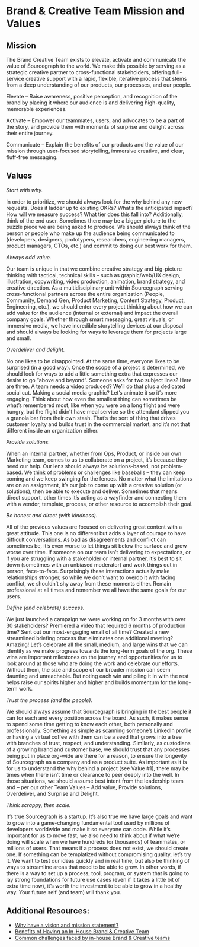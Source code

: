 # Brand & Creative Team Mission and Values

## Mission
The Brand Creative Team exists to elevate, activate and communicate the value of Sourcegraph to the world. We make this possible by serving as a strategic creative partner to cross-functional stakeholders, offering full-service creative support with a rapid, flexible, iterative process that stems from a deep understanding of our products, our processes, and our people.

Elevate – Raise awareness, positive perception, and recognition of the brand by placing it where our audience is and delivering high-quality, memorable experiences. 

Activate – Empower our teammates, users, and advocates to be a part of the story, and provide them with moments of surprise and delight across their entire journey.

Communicate – Explain the benefits of our products and the value of our mission through user-focused storytelling, immersive creative, and clear, fluff-free messaging.

## Values
*Start with why.*

In order to prioritize, we should always look for the why behind any new requests. Does it ladder up to existing OKRs? What’s the anticipated impact? How will we measure success? What tier does this fall into? Additionally, think of the end user. Sometimes there may be a bigger picture to the puzzle piece we are being asked to produce. We should always think of the person or people who make up the audience being communicated to (developers, designers, prototypers, researchers, engineering managers, product managers, CTOs, etc.) and commit to doing our best work for them. 

*Always add value.*

Our team is unique in that we combine creative strategy and big-picture thinking with tactical, technical skills – such as graphic/web/UX design, illustration, copywriting, video production, animation, brand strategy, and creative direction. As a multidisciplinary unit within Sourcegraph serving cross-functional partners across the entire organization (People, Community, Demand Gen, Product Marketing, Content Strategy, Product, Engineering, etc.), we should enter every project thinking about how we can add value for the audience (internal or external) and impact the overall company goals. Whether through smart messaging, great visuals, or immersive media, we have incredible storytelling devices at our disposal and should always be looking for ways to leverage them for projects large and small.

*Overdeliver and delight.*

No one likes to be disappointed. At the same time, everyone likes to be surprised (in a good way). Once the scope of a project is determined, we should look for ways to add a little something extra that expresses our desire to go “above and beyond”. Someone asks for two subject lines? Here are three. A team needs a video produced? We’ll do that plus a dedicated social cut. Making a social media graphic? Let’s animate it so it’s more engaging. Think about how even the smallest thing can sometimes be what’s remembered most, like when you were on a long flight and were hungry, but the flight didn’t have meal service so the attendant slipped you a granola bar from their own stash. That’s the sort of thing that drives customer loyalty and builds trust in the commercial market, and it’s not that different inside an organization either.

*Provide solutions.*

When an internal partner, whether from Ops, Product, or inside our own Marketing team, comes to us to collaborate on a project, it’s because they need our help. Our lens should always be solutions-based, not problem-based. We think of problems or challenges like baseballs – they can keep coming and we keep swinging for the fences. No matter what the limitations are on an assignment, it’s our job to come up with a creative solution (or solutions), then be able to execute and deliver. Sometimes that means direct support, other times it’s acting as a wayfinder and connecting them with a vendor, template, process, or other resource to accomplish their goal.

*Be honest and direct (with kindness).*

All of the previous values are focused on delivering great content with a great attitude. This one is no different but adds a layer of courage to have difficult conversations. As bad as disagreements and conflict can sometimes be, it’s even worse to let things sit below the surface and grow worse over time. If someone on our team isn’t delivering to expectations, or if you are struggling with a stakeholder or internal partner, it’s best to sit down (sometimes with an unbiased moderator) and work things out in person, face-to-face. Surprisingly these interactions actually make relationships stronger, so while we don’t want to overdo it with facing conflict, we shouldn’t shy away from these moments either. Remain professional at all times and remember we all have the same goals for our users.

*Define (and celebrate) success.* 

We just launched a campaign we were working on for 3 months with over 30 stakeholders? Premiered a video that required 6 months of production time? Sent out our most-engaging email of all time? Created a new streamlined briefing process that eliminates one additional meeting? Amazing! Let’s celebrate all the small, medium, and large wins that we can identify as we make progress towards the long-term goals of the org. These wins are important milestones on the journey and opportunities for us to look around at those who are doing the work and celebrate our efforts. Without them, the size and scope of our broader mission can seem daunting and unreachable. But noting each win and piling it in with the rest helps raise our spirits higher and higher and builds momentum for the long-term work.

*Trust the process (and the people).*

We should always assume that Sourcegraph is bringing in the best people it can for each and every position across the board. As such, it makes sense to spend some time getting to know each other, both personally and professionally. Something as simple as scanning someone’s LinkedIn profile or having a virtual coffee with them can be a seed that grows into a tree with branches of trust, respect, and understanding. Similarly, as custodians of a growing brand and customer base, we should trust that any processes being put in place org-wide are there for a reason, to ensure the longevity of Sourcegraph as a company and as a product suite. As important as it is for us to understand the why behind a project (see Value #1), there may be times when there isn’t time or clearance to peer deeply into the well. In those situations, we should assume best intent from the leadership team and – per our other Team Values – Add value, Provide solutions, Overdeliver, and Surprise and Delight.

*Think scrappy, then scale.*

It’s true Sourcegraph is a startup. It’s also true we have large goals and want to grow into a game-changing fundamental tool used by millions of developers worldwide and make it so everyone can code. While it’s important for us to move fast, we also need to think about if what we’re doing will scale when we have hundreds (or thousands) of teammates, or millions of users. That means if a process does not exist, we should create one. If something can be templatized without compromising quality, let’s try it. We want to test our ideas quickly and in real time, but also be thinking of ways to streamline areas that need to be able to grow. In other words, if there is a way to set up a process, tool, program, or system that is going to lay strong foundations for future use cases (even if it takes a little bit of extra time now), it’s worth the investment to be able to grow in a healthy way. Your future self (and team) will thank you.

## Additional Resources:
- [Why have a vision and mission statement?](sourcegraph_in-house_brand_team.md)  
- [Benefits of Having an In-House Brand & Creative Team](sourcegraph_in-house_brand_team.md)  
- [Common challenges faced by in-house Brand & Creative teams](sourcegraph_in-house_brand_team.md)  

